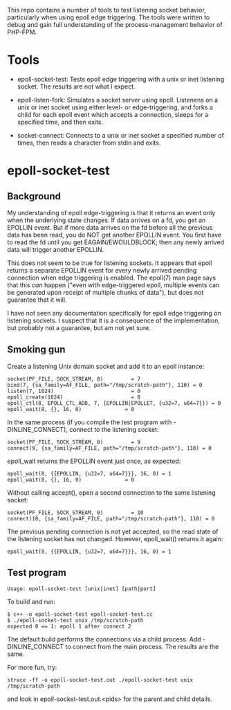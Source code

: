 This repo contains a number of tools to test listening socket behavior,
particularly when using epoll edge triggering. The tools were written to debug
and gain full understanding of the process-management behavior of PHP-FPM.

# Tools

* epoll-socket-test: Tests epoll edge triggering with a unix or inet
listening socket.  The results are not what I expect.

* epoll-listen-fork: Simulates a socket server using epoll. Listenens on a unix
  or inet socket using either level- or edge-triggering, and forks a child for
  each epoll event which accepts a connection, sleeps for a specified time, and
  then exits.

* socket-connect: Connects to a unix or inet socket a specified number of
  times, then reads a character from stdin and exits.

# epoll-socket-test

## Background

My understanding of epoll edge-triggering is that it returns an event only when
the underlying state changes. If data arrives on a fd, you get an EPOLLIN
event. But if more data arrives on the fd before all the previous data has been
read, you do NOT get another EPOLLIN event. You first have to read the fd until
you get EAGAIN/EWOULDBLOCK; then any newly arrived data will trigger another
EPOLLIN.

This does not seem to be true for listening sockets. It appears that epoll
returns a separate EPOLLIN event for every newly arrived pending connection
when edge triggering is enabled. The epoll(7) man page says that this *can*
happen ("even with edge-triggered epoll, multiple events can be generated upon
receipt of multiple chunks of data"), but does not guarantee that it will.

I have not seen any documentation specifically for epoll edge triggering on
listening sockets. I suspect that it is a consequence of the implementation,
but probably not a guarantee, but am not yet sure.

## Smoking gun

Create a listening Unix domain socket and add it to an epoll instance:

```
socket(PF_FILE, SOCK_STREAM, 0)         = 7
bind(7, {sa_family=AF_FILE, path="/tmp/scratch-path"}, 110) = 0
listen(7, 1024)                         = 0
epoll_create(1024)                      = 8
epoll_ctl(8, EPOLL_CTL_ADD, 7, {EPOLLIN|EPOLLET, {u32=7, u64=7}}) = 0
epoll_wait(8, {}, 16, 0)              = 0
```

In the same process (if you compile the test program with -DINLINE_CONNECT),
connect to the listening socket:

```
socket(PF_FILE, SOCK_STREAM, 0)         = 9
connect(9, {sa_family=AF_FILE, path="/tmp/scratch-path"}, 110) = 0
```

epoll\_wait returns the EPOLLIN event just once, as expected:

```
epoll_wait(8, {{EPOLLIN, {u32=7, u64=7}}}, 16, 0) = 1
epoll_wait(8, {}, 16, 0)              = 0
```

Without calling accept(), open a second connection to the same listening
socket:

```
socket(PF_FILE, SOCK_STREAM, 0)         = 10
connect(10, {sa_family=AF_FILE, path="/tmp/scratch-path"}, 110) = 0
```

The previous pending connection is not yet accepted, so the read state of the
listening socket has not changed. However, epoll\_wait() returns it again:

```
epoll_wait(8, {{EPOLLIN, {u32=7, u64=7}}}, 16, 0) = 1
```

## Test program

```
Usage: epoll-socket-test [unix|inet] [path|port]
```

To build and run:

```
$ c++ -o epoll-socket-test epoll-socket-test.cc
$ ./epoll-socket-test unix /tmp/scratch-path
expected 0 == 1: epoll 1 after connect 2
```

The default build performs the connections via a child process. Add
-DINLINE_CONNECT to connect from the main process. The results are the same.

For more fun, try:

```
strace -ff -o epoll-socket-test.out ./epoll-socket-test unix /tmp/scratch-path
```

and look in epoll-socket-test.out.\<pids\> for the parent and child details.

